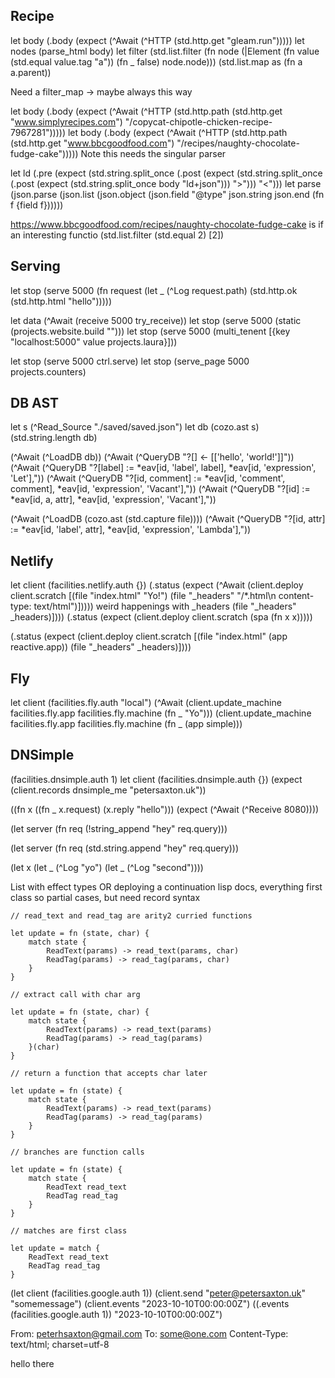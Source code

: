 ## Recipe

let body (.body (expect (^Await (^HTTP (std.http.get "gleam.run")))))
let nodes (parse_html body)
let filter (std.list.filter (fn node (|Element (fn value (std.equal value.tag "a")) (fn _ false) node.node)))
(std.list.map as (fn a a.parent))

Need a filter_map -> maybe always this way

let body (.body (expect (^Await (^HTTP (std.http.path (std.http.get "www.simplyrecipes.com") "/copycat-chipotle-chicken-recipe-7967281")))))
let body (.body (expect (^Await (^HTTP (std.http.path (std.http.get "www.bbcgoodfood.com") "/recipes/naughty-chocolate-fudge-cake")))))
Note this needs the singular parser

let ld (.pre (expect (std.string.split_once (.post (expect (std.string.split_once (.post (expect (std.string.split_once body "ld+json"))) ">"))) "<")))
let parse (json.parse (json.list (json.object (json.field "@type" json.string json.end (fn f {field f})))))

https://www.bbcgoodfood.com/recipes/naughty-chocolate-fudge-cake
is  if an interesting functio
(std.list.filter (std.equal 2)  [2])

## Serving
let stop (serve 5000 (fn request (let _ (^Log request.path) (std.http.ok (std.http.html "hello")))))

let data (^Await (receive 5000 try_receive))
let stop (serve 5000 (static (projects.website.build "")))
let stop (serve 5000 (multi_tenent [{key "localhost:5000" value projects.laura}]))


let stop (serve 5000 ctrl.serve)
let stop (serve_page 5000 projects.counters)

## DB AST

let s (^Read_Source "./saved/saved.json")
let db (cozo.ast s)
(std.string.length db)

(^Await (^LoadDB db))
(^Await (^QueryDB "?[] <- [['hello', 'world!']]"))
(^Await (^QueryDB "?[label] := *eav[id, 'label', label], *eav[id, 'expression', 'Let'],"))
(^Await (^QueryDB "?[id, comment] := *eav[id, 'comment', comment], *eav[id, 'expression', 'Vacant'],"))
(^Await (^QueryDB "?[id] := *eav[id, a, attr], *eav[id, 'expression', 'Vacant'],"))

(^Await (^LoadDB (cozo.ast (std.capture file))))
(^Await (^QueryDB "?[id, attr] := *eav[id, 'label', attr], *eav[id, 'expression', 'Lambda'],"))


## Netlify
let client (facilities.netlify.auth {})
(.status (expect (^Await (client.deploy client.scratch [(file "index.html" "Yo!") (file "_headers" "/*.html\n  content-type: text/html")]))))
weird happenings with _headers
(file "_headers" _headers)])))
(.status (expect (client.deploy client.scratch (spa (fn x x)))))

(.status (expect (client.deploy client.scratch [(file "index.html" (app reactive.app)) (file "_headers" _headers)])))

## Fly
let client (facilities.fly.auth "local")
(^Await (client.update_machine facilities.fly.app facilities.fly.machine (fn _ "Yo")))
(client.update_machine facilities.fly.app facilities.fly.machine (fn _ (app simple)))

## DNSimple
(facilities.dnsimple.auth 1)
let client (facilities.dnsimple.auth {})
(expect (client.records dnsimple_me "petersaxton.uk"))


((fn x ((fn _ x.request) (x.reply "hello"))) (expect (^Await (^Receive 8080))))

(let server (fn req (!string_append "hey" req.query)))

(let server (fn req (std.string.append "hey" req.query)))

(let x (let _ (^Log "yo") (let _ (^Log "second"))))

List with effect types
OR
deploying a continuation
lisp docs, everything first class so partial cases, but need record syntax

```
// read_text and read_tag are arity2 curried functions

let update = fn (state, char) {
    match state {
        ReadText(params) -> read_text(params, char)
        ReadTag(params) -> read_tag(params, char)
    }
}

// extract call with char arg

let update = fn (state, char) {
    match state {
        ReadText(params) -> read_text(params)
        ReadTag(params) -> read_tag(params)
    }(char)
}

// return a function that accepts char later

let update = fn (state) {
    match state {
        ReadText(params) -> read_text(params)
        ReadTag(params) -> read_tag(params)
    }
}

// branches are function calls

let update = fn (state) {
    match state {
        ReadText read_text
        ReadTag read_tag
    }
}

// matches are first class

let update = match {
    ReadText read_text
    ReadTag read_tag
}
```

(let client (facilities.google.auth 1))
(client.send "peter@petersaxton.uk" "somemessage")
(client.events "2023-10-10T00:00:00Z")
((.events (facilities.google.auth 1)) "2023-10-10T00:00:00Z")


From: peterhsaxton@gmail.com
To: some@one.com
Content-Type: text/html; charset=utf-8

hello there
